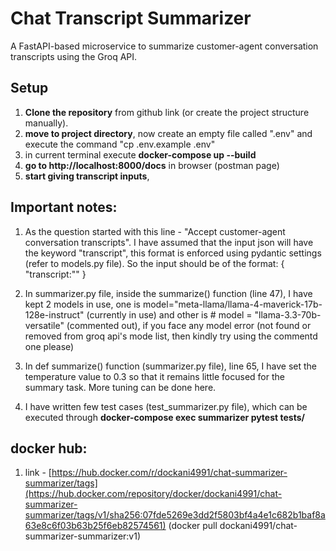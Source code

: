 # Chat Transcript Summarizer

A FastAPI-based microservice to summarize customer-agent conversation transcripts using the Groq API.

## Setup

1. **Clone the repository** from github link (or create the project structure manually).
2. **move to project directory**, now create an empty file called ".env" and execute the command "cp .env.example .env"
3. in current terminal execute **docker-compose up --build**
5.  **go to  http://localhost:8000/docs** in browser (postman page)
6. **start giving transcript inputs**, 

## Important notes:

1. As the question started with this line  - "Accept customer-agent conversation transcripts". 
I have assumed that the input json will have the keyword "transcript", this format is enforced using pydantic settings (refer to models.py file). So the input should be of the format:
{
    "transcript:""
}

2. In summarizer.py file, inside the summarize() function (line 47), I have kept 2 models in use,
one is model="meta-llama/llama-4-maverick-17b-128e-instruct" (currently in use) and other is # model = "llama-3.3-70b-versatile" (commented out), if you face any model error (not found or removed from groq api's mode list, then kindly try using the commentd one please)

3. In def summarize() function (summarizer.py file), line 65, I have set the temperature value to 0.3 so that it remains little focused for the summary task. More tuning can be done here.

4. I have written few test cases (test_summarizer.py file), which can be executed through **docker-compose exec summarizer pytest tests/**

## docker hub:
1. link - [https://hub.docker.com/r/dockani4991/chat-summarizer-summarizer/tags](https://hub.docker.com/repository/docker/dockani4991/chat-summarizer-summarizer/tags/v1/sha256:07fde5269e3dd2f5803bf4a4e1c682b1baf8a63e8c6f03b63b25f6eb82574561) (docker pull dockani4991/chat-summarizer-summarizer:v1)
